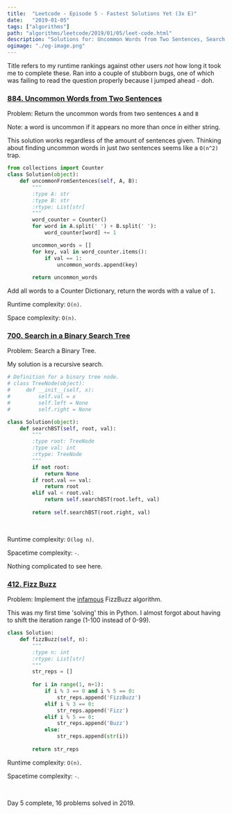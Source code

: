 ```yaml
---
title:  "Leetcode - Episode 5 - Fastest Solutions Yet (3x E)"
date:   "2019-01-05"
tags: ["algorithms"]
path: "algorithms/leetcode/2019/01/05/leet-code.html"
description: "Solutions for: Uncommon Words from Two Sentences, Search in a Binary Search Tree, and Fizz Buzz."
ogimage: "./og-image.png"
---
```


Title refers to my runtime rankings against other users *not* how long it took me to complete these. Ran into a couple of stubborn bugs, one of which was failing to read the question properly because I jumped ahead - doh.

### [884. Uncommon Words from Two Sentences](https://leetcode.com/problems/uncommon-words-from-two-sentences/)

Problem: Return the uncommon words from two sentences `A` and `B`

Note: a word is uncommon if it appears no more than once in either string.

This solution works regardless of the amount of sentences given. Thinking about finding uncommon words in just *two* sentences seems like a `O(n^2)` trap.

```python
from collections import Counter
class Solution(object):
    def uncommonFromSentences(self, A, B):
        """
        :type A: str
        :type B: str
        :rtype: List[str]
        """
        word_counter = Counter()
        for word in A.split(' ') + B.split(' '):
            word_counter[word] += 1

        uncommon_words = []
        for key, val in word_counter.items():
            if val == 1:
                uncommon_words.append(key)
        
        return uncommon_words
```

Add all words to a Counter Dictionary, return the words with a value of `1`.

Runtime complexity: `O(n)`.

Space complexity: `O(n)`.

### [700. Search in a Binary Search Tree](https://leetcode.com/problems/search-in-a-binary-search-tree/)

Problem: Search a Binary Tree.

My solution is a recursive search. 

```python
# Definition for a binary tree node.
# class TreeNode(object):
#     def __init__(self, x):
#         self.val = x
#         self.left = None
#         self.right = None

class Solution(object):
    def searchBST(self, root, val):
        """
        :type root: TreeNode
        :type val: int
        :rtype: TreeNode
        """
        if not root:
            return None
        if root.val == val:
            return root
        elif val < root.val:
            return self.searchBST(root.left, val)
        
        return self.searchBST(root.right, val)
```

<br>

Runtime complexity: `O(log n)`.

Spacetime complexity: `-`.

Nothing complicated to see here.

### [412. Fizz Buzz](https://leetcode.com/problems/fizz-buzz/)

Problem: Implement the [infamous](https://blog.codinghorror.com/why-cant-programmers-program/) FizzBuzz algorithm.

This was my first time 'solving' this in Python. I almost forgot about having to shift the iteration range (1-100 instead of 0-99).

```python
class Solution:
    def fizzBuzz(self, n):
        """
        :type n: int
        :rtype: List[str]
        """
        str_reps = []
        
        for i in range(1, n+1):
            if i % 3 == 0 and i % 5 == 0:
                str_reps.append('FizzBuzz')
            elif i % 3 == 0:
                str_reps.append('Fizz')
            elif i % 5 == 0:
                str_reps.append('Buzz')
            else:
                str_reps.append(str(i))
        
        return str_reps
```

Runtime complexity: `O(n)`.

Spacetime complexity: `-`.

<br>

Day 5 complete, 16 problems solved in 2019.

